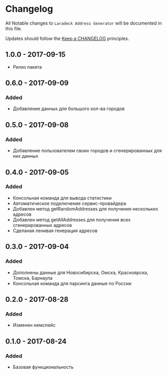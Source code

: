 # Changelog

All Notable changes to `Laradeck Address Generator` will be documented in this file.

Updates should follow the [Keep a CHANGELOG](http://keepachangelog.com/) principles.

## 1.0.0 - 2017-09-15

- Релиз пакета

## 0.6.0 - 2017-09-09

### Added
- Добавление данных для большого кол-ва городов

## 0.5.0 - 2017-09-08

### Added
- Добавление пользователем своих городов и сгенерированных для них данных

## 0.4.0 - 2017-09-05

### Added
- Консольная команда для вывода статистики
- Автоматическое подключение сервис-провайдера
- Добавлен метод getRandomAddresses для получения нескольких адресов
- Добавлен метод getAllAddresses для получения всех сгенерированных адресов
- Сделаная ленивая генерация адресов

## 0.3.0 - 2017-09-04

### Added
- Дополнены данные для Новосибирска, Омска, Красноярска, Томска, Барнаула
- Консольная команда для парсинга данные по России

## 0.2.0 - 2017-08-28

### Added
- Изменен немспейс

## 0.1.0 - 2017-08-24

### Added
- Базовая функциональность

<!-- 
### Deprecated
- Nothing

### Fixed
- Nothing

### Removed
- Nothing

### Security
- Nothing
-->
